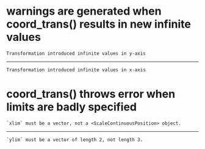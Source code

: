 # warnings are generated when coord_trans() results in new infinite values

    Transformation introduced infinite values in y-axis

---

    Transformation introduced infinite values in x-axis

# coord_trans() throws error when limits are badly specified

    `xlim` must be a vector, not a <ScaleContinuousPosition> object.

---

    `ylim` must be a vector of length 2, not length 3.

